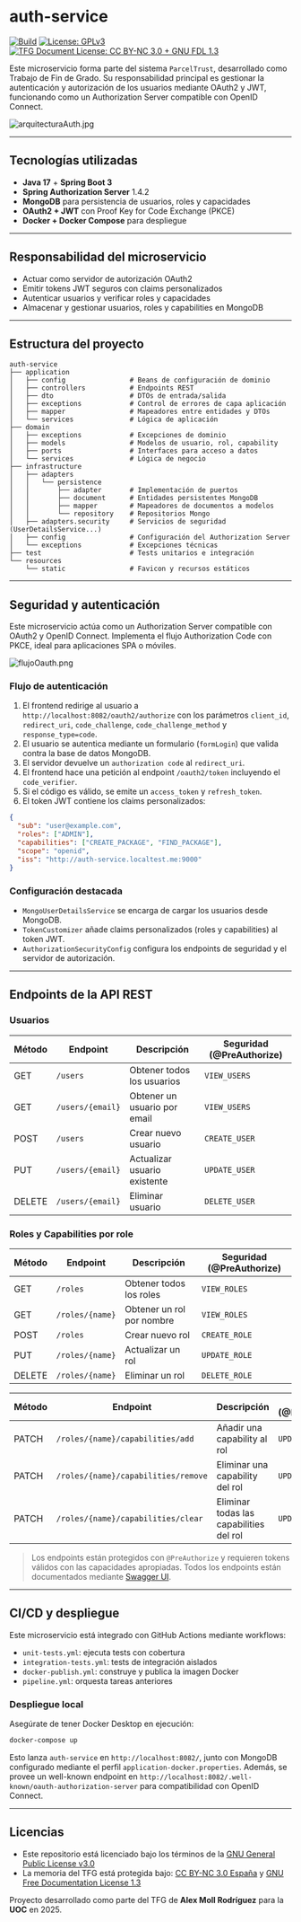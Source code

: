 # auth-service

[![Build](https://github.com/amollrod/auth-service/actions/workflows/pipeline.yml/badge.svg)](https://github.com/amollrod/auth-service/actions/workflows/pipeline.yml)
[![License: GPLv3](https://img.shields.io/badge/license-GPLv3-blue.svg)](https://www.gnu.org/licenses/gpl-3.0.html)
[![TFG Document License: CC BY-NC 3.0 + GNU FDL 1.3](https://img.shields.io/badge/TFG%20License-CC%20BY--NC%203.0%20%2B%20GNU%20FDL%201.3-blue)](https://creativecommons.org/licenses/by-nc/3.0/es/)

Este microservicio forma parte del sistema `ParcelTrust`, desarrollado como Trabajo de Fin de Grado. Su responsabilidad principal es gestionar la autenticación y autorización de los usuarios mediante OAuth2 y JWT, funcionando como un Authorization Server compatible con OpenID Connect.

![arquitecturaAuth.jpg](arquitecturaAuth.jpg)

---

## Tecnologías utilizadas

* **Java 17** + **Spring Boot 3**
* **Spring Authorization Server** 1.4.2
* **MongoDB** para persistencia de usuarios, roles y capacidades
* **OAuth2 + JWT** con Proof Key for Code Exchange (PKCE)
* **Docker + Docker Compose** para despliegue

---

## Responsabilidad del microservicio

* Actuar como servidor de autorización OAuth2
* Emitir tokens JWT seguros con claims personalizados
* Autenticar usuarios y verificar roles y capacidades
* Almacenar y gestionar usuarios, roles y capabilities en MongoDB

---

## Estructura del proyecto

```
auth-service
├── application
│   ├── config                # Beans de configuración de dominio
│   ├── controllers           # Endpoints REST
│   ├── dto                   # DTOs de entrada/salida
│   ├── exceptions            # Control de errores de capa aplicación
│   ├── mapper                # Mapeadores entre entidades y DTOs
│   └── services              # Lógica de aplicación
├── domain
│   ├── exceptions            # Excepciones de dominio
│   ├── models                # Modelos de usuario, rol, capability
│   ├── ports                 # Interfaces para acceso a datos
│   └── services              # Lógica de negocio
├── infrastructure
│   ├── adapters
│   │   └── persistence
│   │       ├── adapter       # Implementación de puertos
│   │       ├── document      # Entidades persistentes MongoDB
│   │       ├── mapper        # Mapeadores de documentos a modelos
│   │       └── repository    # Repositorios Mongo
│   ├── adapters.security     # Servicios de seguridad (UserDetailsService...)
│   ├── config                # Configuración del Authorization Server
│   └── exceptions            # Excepciones técnicas
├── test                      # Tests unitarios e integración
└── resources
    └── static                # Favicon y recursos estáticos
```

---

## Seguridad y autenticación

Este microservicio actúa como un Authorization Server compatible con OAuth2 y OpenID Connect. Implementa el flujo Authorization Code con PKCE, ideal para aplicaciones SPA o móviles.

![flujoOauth.png](flujoOauth.png)

### Flujo de autenticación

1. El frontend redirige al usuario a `http://localhost:8082/oauth2/authorize` con los parámetros `client_id`, `redirect_uri`, `code_challenge`, `code_challenge_method` y `response_type=code`.
2. El usuario se autentica mediante un formulario (`formLogin`) que valida contra la base de datos MongoDB.
3. El servidor devuelve un `authorization code` al `redirect_uri`.
4. El frontend hace una petición al endpoint `/oauth2/token` incluyendo el `code_verifier`.
5. Si el código es válido, se emite un `access_token` y `refresh_token`.
6. El token JWT contiene los claims personalizados:

```json
{
  "sub": "user@example.com",
  "roles": ["ADMIN"],
  "capabilities": ["CREATE_PACKAGE", "FIND_PACKAGE"],
  "scope": "openid",
  "iss": "http://auth-service.localtest.me:9000"
}
```

### Configuración destacada

* `MongoUserDetailsService` se encarga de cargar los usuarios desde MongoDB.
* `TokenCustomizer` añade claims personalizados (roles y capabilities) al token JWT.
* `AuthorizationSecurityConfig` configura los endpoints de seguridad y el servidor de autorización.

---

## Endpoints de la API REST

### Usuarios

| Método | Endpoint         | Descripción                  | Seguridad (@PreAuthorize) |
| ------ | ---------------- | ---------------------------- | ------------------------- |
| GET    | `/users`         | Obtener todos los usuarios   | `VIEW_USERS`              |
| GET    | `/users/{email}` | Obtener un usuario por email | `VIEW_USERS`              |
| POST   | `/users`         | Crear nuevo usuario          | `CREATE_USER`             |
| PUT    | `/users/{email}` | Actualizar usuario existente | `UPDATE_USER`             |
| DELETE | `/users/{email}` | Eliminar usuario             | `DELETE_USER`             |

### Roles y Capabilities por role

| Método | Endpoint        | Descripción               | Seguridad (@PreAuthorize) |
| ------ | --------------- | ------------------------- | ------------------------- |
| GET    | `/roles`        | Obtener todos los roles   | `VIEW_ROLES`              |
| GET    | `/roles/{name}` | Obtener un rol por nombre | `VIEW_ROLES`              |
| POST   | `/roles`        | Crear nuevo rol           | `CREATE_ROLE`             |
| PUT    | `/roles/{name}` | Actualizar un rol         | `UPDATE_ROLE`             |
| DELETE | `/roles/{name}` | Eliminar un rol           | `DELETE_ROLE`             |

| Método | Endpoint                            | Descripción                             | Seguridad (@PreAuthorize) |
| ------ | ----------------------------------- | --------------------------------------- | ------------------------- |
| PATCH  | `/roles/{name}/capabilities/add`    | Añadir una capability al rol            | `UPDATE_ROLE`             |
| PATCH  | `/roles/{name}/capabilities/remove` | Eliminar una capability del rol         | `UPDATE_ROLE`             |
| PATCH  | `/roles/{name}/capabilities/clear`  | Eliminar todas las capabilities del rol | `UPDATE_ROLE`             |

> Los endpoints están protegidos con `@PreAuthorize` y requieren tokens válidos con las capacidades apropiadas.
> Todos los endpoints están documentados mediante [Swagger UI](http://localhost:8082/swagger-ui/index.html).

---

## CI/CD y despliegue

Este microservicio está integrado con GitHub Actions mediante workflows:

* `unit-tests.yml`: ejecuta tests con cobertura
* `integration-tests.yml`: tests de integración aislados
* `docker-publish.yml`: construye y publica la imagen Docker
* `pipeline.yml`: orquesta tareas anteriores

### Despliegue local

Asegúrate de tener Docker Desktop en ejecución:

```bash
docker-compose up
```

Esto lanza `auth-service` en `http://localhost:8082/`, junto con MongoDB configurado mediante el perfil `application-docker.properties`. Además, se provee un well-known endpoint en `http://localhost:8082/.well-known/oauth-authorization-server` para compatibilidad con OpenID Connect.

---

## Licencias

* Este repositorio está licenciado bajo los términos de la [GNU General Public License v3.0](./LICENSE)
* La memoria del TFG está protegida bajo: [CC BY-NC 3.0 España](https://creativecommons.org/licenses/by-nc/3.0/es/) y [GNU Free Documentation License 1.3](https://www.gnu.org/licenses/fdl-1.3.html)

Proyecto desarrollado como parte del TFG de **Alex Moll Rodríguez** para la **UOC** en 2025.
